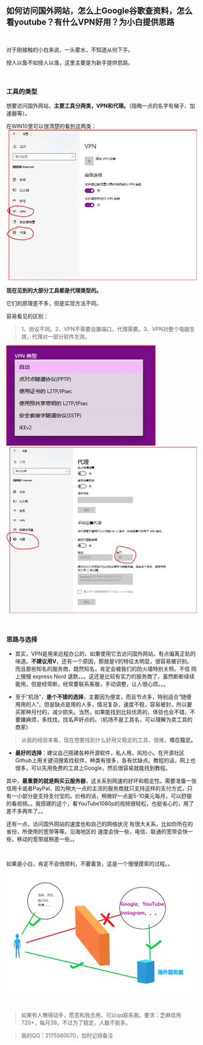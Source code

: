 ## 如何访问国外网站，怎么上Google谷歌查资料，怎么看youtube？有什么VPN好用？为小白提供思路

&nbsp;

对于刚接触的小白来说，一头雾水，不知道从何下手。

授人以鱼不如授人以渔，这里主要是为新手提供思路。

&nbsp;

### 工具的类型

想要访问国外网站，**主要工具分两类，VPN和代理。**（隐晦一点的名字有梯子、加速器等）。

在WIN10里可以很清楚的看到这两类：
![win10_vpn_proxy.png](./images/win10_vpn_proxy.png)

**现在见到的大部分工具都是代理类型的。**

它们的原理差不多，但是实现方法不同。

容易看见的区别：

> 1、协议不同。2、VPN不需要设置端口，代理需要。3、VPN对整个电脑生效，代理对一部分软件生效。

![TypesOfVPN.png](./images/TypesOfVPN.png)
![proxy_port.png](./images/proxy_port.png)

&nbsp;

### 思路与选择

- 其实，VPN是用来远程办公的，如果使用它去访问国外网站，有点偏离正轨的味道。**不建议用V**，还有一个原因，那就是V的特征太明显，很容易被识别。而且那些知名的服务商，既然知名，肯定会被我们的防火墙特别关照。不信 网上搜搜 express Nord 退款。。。这还是比较有实力的服务商了，虽然断断续续能用，但是经常断，经常要联系客服，手动调整，让人很心烦。。。

- 至于“机场”，**是个不错的选择**，主要因为便宜，而且节点多，特别适合“随便用用的人”。但是缺点是用的人多，情况复杂，速度不稳，容易被封，所以要买那种月付的，减少损失。当然，如果能找到比较优质的，体验也会不错，不要嫌麻烦，多找找，找名声好点的。（机场不是工具名，可以理解为卖工具的商家）

> 从我的经验来看，现在想要找到什么好用又稳定的工具，很难，**难在稳定。**

- **最好的选择**：建议自己搭建各种开源软件，私人用，风险小。在开源社区Github上用关键词搜索找软件，种类有很多，各有优缺点。教程的话，网上也很多，可以先用免费的工具上Google，然后很容易就能找到教程。

其中，**最重要的就是购买云服务器**，这关系到网速的好坏和稳定性。需要准备一张信用卡或者PayPal，因为稍大一点的主流的服务商就只支持这样的支付方式，只有一小部分是支持支付宝的。价格的话，稍微好一点是5-10美元每月，可以舒服的看视频。。我搭建的这个，看YouTube1080p的视频很轻松，也挺省心的，用了差不多两年了。。
    
还有一点，访问国外网站的速度也和自己的网络状况  有很大关系，比如你所在的省份，所使用的宽带等等。沿海地区的 速度会快一些，电信、联通的宽带会快一些，移动的宽带就稍差一些。。

&nbsp;

如果是小白，肯定不会很顺利，不要着急，这是一个慢慢摸索的过程。。

![tizi.png](./images/tizi.png)

&nbsp;

> 如果有人懒得动手，愿意和我合用，可以qq联系我。要求：芝麻信用720+，每月39。不过为了稳定，人数不能多。

> 我的QQ：2175560070，加时记得备注
